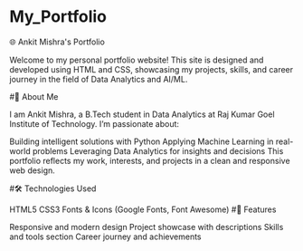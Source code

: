 # My_Portfolio

🌐 Ankit Mishra's Portfolio

Welcome to my personal portfolio website!
This site is designed and developed using HTML and CSS, showcasing my projects, skills, and career journey in the field of Data Analytics and AI/ML.

#🚀 About Me

I am Ankit Mishra, a B.Tech student in Data Analytics at Raj Kumar Goel Institute of Technology.
I’m passionate about:

Building intelligent solutions with Python
Applying Machine Learning in real-world problems
Leveraging Data Analytics for insights and decisions
This portfolio reflects my work, interests, and projects in a clean and responsive web design.

#🛠️ Technologies Used

HTML5
CSS3
Fonts & Icons (Google Fonts, Font Awesome)
#📌 Features

Responsive and modern design
Project showcase with descriptions
Skills and tools section
Career journey and achievements
